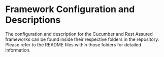# Framework Configuration and Descriptions

The configuration and description for the Cucumber and Rest Assured frameworks can be found inside their respective folders in the repository. 
Please refer to the README files within those folders for detailed information.
